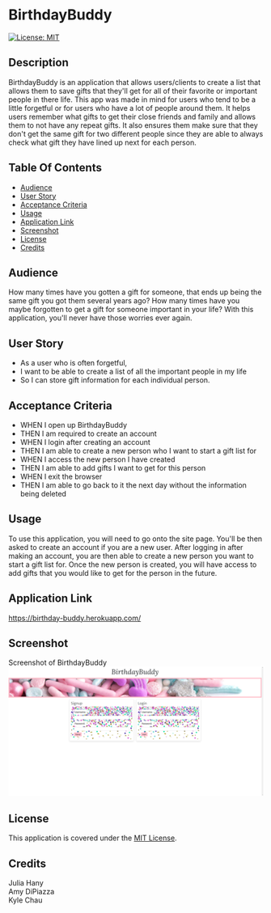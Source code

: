# BirthdayBuddy

[![License: MIT](https://img.shields.io/badge/License-MIT-yellow.svg)](https://opensource.org/licenses/MIT)

## Description

BirthdayBuddy is an application that allows users/clients to create a list that allows them to save gifts that they'll get for all of their favorite or important people in there life. This app was made in mind for users who tend to be a little forgetful or for users who have a lot of people around them. It helps users remember what gifts to get their close friends and family and allows them to not have any repeat gifts. It also ensures them make sure that they don't get the same gift for two different people since they are able to always check what gift they have lined up next for each person.

## Table Of Contents 

- [Audience](#audience)<br>
- [User Story](#user-story)<br>
- [Acceptance Criteria](#acceptance-criteria)<br>
- [Usage](#usage)<br>
- [Application Link](#application-link)<br>
- [Screenshot](#screenshot)<br>
- [License](#license)<br>
- [Credits](#credits)<br>

## Audience

How many times have you gotten a gift for someone, that ends up being the same gift you got them several years ago? How many times have you maybe forgotten to get a gift for someone important in your life? With this application, you'll never have those worries ever again.

## User Story

* As a user who is often forgetful,
* I want to be able to create a list of all the important people in my life
* So I can store gift information for each individual person.

## Acceptance Criteria

* WHEN I open up BirthdayBuddy
* THEN I am required to create an account
* WHEN I login after creating an account
* THEN I am able to create a new person who I want to start a gift list for
* WHEN I access the new person I have created
* THEN I am able to add gifts I want to get for this person
* WHEN I exit the browser
* THEN I am able to go back to it the next day without the information being deleted

## Usage

To use this application, you will need to go onto the site page. You'll be then asked to create an account if you are a new user. After logging in after making an account, you are then able to create a new person you want to start a gift list for. Once the new person is created, you will have access to add gifts that you would like to get for the person in the future.

## Application Link
https://birthday-buddy.herokuapp.com/

## Screenshot

Screenshot of BirthdayBuddy
![Alt text](assets/images/Screenshot%202023-05-10%20184303.png)
## License

This application is covered under the [MIT License](https://opensource.org/license/mit/).

## Credits

Julia Hany<br>
Amy DiPiazza<br>
Kyle Chau<br>